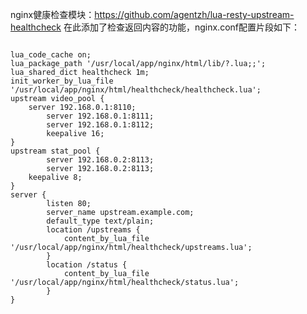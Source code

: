 nginx健康检查模块：https://github.com/agentzh/lua-resty-upstream-healthcheck
在此添加了检查返回内容的功能，nginx.conf配置片段如下：
<pre><code>
lua_code_cache on;
lua_package_path '/usr/local/app/nginx/html/lib/?.lua;;';
lua_shared_dict healthcheck 1m;
init_worker_by_lua_file '/usr/local/app/nginx/html/healthcheck/healthcheck.lua';
upstream video_pool {
	server 192.168.0.1:8110;
     	server 192.168.0.1:8111;
      	server 192.168.0.1:8112;
    	keepalive 16;
}
upstream stat_pool {
     	server 192.168.0.2:8113;
     	server 192.168.0.2:8113;
   	keepalive 8;
}
server {
      	listen 80;
    	server_name upstream.example.com;
    	default_type text/plain;
     	location /upstreams {
     		content_by_lua_file '/usr/local/app/nginx/html/healthcheck/upstreams.lua';
      	}
    	location /status {
          	content_by_lua_file '/usr/local/app/nginx/html/healthcheck/status.lua';
    	}
}
